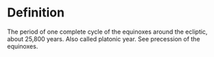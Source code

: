 # Definition

The period of one complete cycle of the equinoxes around the ecliptic,
about 25,800 years. Also called platonic year. See precession of the
equinoxes.

